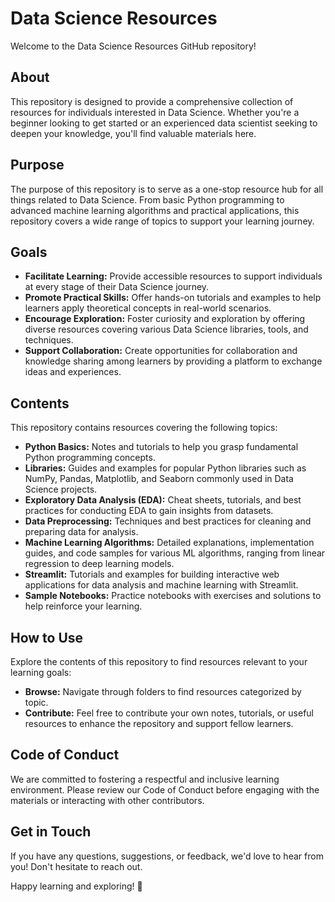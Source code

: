 # Data Science Resources

Welcome to the Data Science Resources GitHub repository!

## About

This repository is designed to provide a comprehensive collection of resources for individuals interested in Data Science. Whether you're a beginner looking to get started or an experienced data scientist seeking to deepen your knowledge, you'll find valuable materials here.

## Purpose

The purpose of this repository is to serve as a one-stop resource hub for all things related to Data Science. From basic Python programming to advanced machine learning algorithms and practical applications, this repository covers a wide range of topics to support your learning journey.

## Goals

- **Facilitate Learning:** Provide accessible resources to support individuals at every stage of their Data Science journey.
- **Promote Practical Skills:** Offer hands-on tutorials and examples to help learners apply theoretical concepts in real-world scenarios.
- **Encourage Exploration:** Foster curiosity and exploration by offering diverse resources covering various Data Science libraries, tools, and techniques.
- **Support Collaboration:** Create opportunities for collaboration and knowledge sharing among learners by providing a platform to exchange ideas and experiences.

## Contents

This repository contains resources covering the following topics:

- **Python Basics:** Notes and tutorials to help you grasp fundamental Python programming concepts.
- **Libraries:** Guides and examples for popular Python libraries such as NumPy, Pandas, Matplotlib, and Seaborn commonly used in Data Science projects.
- **Exploratory Data Analysis (EDA):** Cheat sheets, tutorials, and best practices for conducting EDA to gain insights from datasets.
- **Data Preprocessing:** Techniques and best practices for cleaning and preparing data for analysis.
- **Machine Learning Algorithms:** Detailed explanations, implementation guides, and code samples for various ML algorithms, ranging from linear regression to deep learning models.
- **Streamlit:** Tutorials and examples for building interactive web applications for data analysis and machine learning with Streamlit.
- **Sample Notebooks:** Practice notebooks with exercises and solutions to help reinforce your learning.

## How to Use

Explore the contents of this repository to find resources relevant to your learning goals:

- **Browse:** Navigate through folders to find resources categorized by topic.
- **Contribute:** Feel free to contribute your own notes, tutorials, or useful resources to enhance the repository and support fellow learners.

## Code of Conduct

We are committed to fostering a respectful and inclusive learning environment. Please review our Code of Conduct before engaging with the materials or interacting with other contributors.

## Get in Touch

If you have any questions, suggestions, or feedback, we'd love to hear from you! Don't hesitate to reach out.

Happy learning and exploring! 🚀
